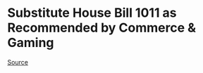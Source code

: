 # Substitute House Bill 1011 as Recommended by Commerce & Gaming

[Source](http://lawfilesext.leg.wa.gov/biennium/2021-22/Pdf/Bills/House%20Bills/1011-S.pdf)